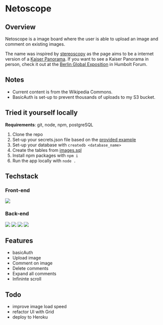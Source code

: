 # Netoscope

## Overview

Netoscope is a image board where the user is able to upload an image
and comment on existing images.

The name was inspired by
[stereoscopy](https://en.wikipedia.org/wiki/Stereoscopy) as the page
aims to be a internet version of a
[Kaiser Panorama](https://en.wikipedia.org/wiki/Stereoscopy). If you
want to see a Kaiser Panorama in person, check it out at the
[Berlin Global Exposition](https://en.wikipedia.org/wiki/Stereoscopy)
in Humbolt Forum.

## Notes

-   Current content is from the Wikipedia Commons.
-   BasicAuth is set-up to prevent thousands of uploads to my S3
    bucket.

## Tried it yourself locally

**Requirements**: git, node, npm, postgreSQL

1. Clone the repo
2. Set-up your secrets.json file based on the
   [provided example](https://github.com/Tinux-18/Netoscope/blob/main/secrets_example.json)
3. Set-up your database with `createdb <database_name>`
4. Create the tables from
   [images.sql](https://github.com/Tinux-18/Netoscope/blob/main/sql/images.sql)
5. Install npm packages with `npm i`
6. Run the app locally with `node .`

## Techstack

### Front-end

![](https://img.shields.io/badge/-Vue.js-4FC08D?logo=Vue.js&logoColor=white)

### Back-end

![](https://img.shields.io/badge/-Node.js-339933?logo=Node.js&logoColor=white)&nbsp;![](https://img.shields.io/badge/-Express-000000?logo=Express&logoColor=white)&nbsp;![](https://img.shields.io/badge/-PostgreSQL-4169E1?logo=PostgreSQL&logoColor=white)&nbsp;![](https://img.shields.io/badge/-AWS%20S3-569A31?logo=Amazon-S3&logoColor=white)

## Features

-   basicAuth
-   Upload image
-   Comment on image
-   Delete comments
-   Expand all comments
-   Infininte scroll

## Todo

-   improve image load speed
-   refactor UI with Grid
-   deploy to Heroku
